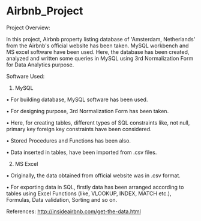 # Airbnb_Project

Project Overview:

In this project, Airbnb property listing database of 'Amsterdam, Netherlands' from the Airbnb's official website has been taken. MySQL workbench and MS excel software have been used. Here, the database has been created, analyzed and written some queries in MySQL using 3rd Normalization Form for Data Analytics purpose.

Software Used:

1) MySQL

•	For building database, MySQL software has been used.

•	For designing purpose, 3rd Normalization Form has been taken. 

•	Here, for creating tables, different types of SQL constraints like, not null, primary key foreign key constraints have been considered. 

•	Stored Procedures and Functions has been also.

•	Data inserted in tables, have been imported from .csv files.

2) MS Excel

•	Originally, the data obtained from official website was in .csv format. 

•	For exporting data in SQL, firstly data has been arranged according to tables using Excel Functions (like, VLOOKUP, INDEX, MATCH etc.), Formulas, Data validation, Sorting and so on.

References:
http://insideairbnb.com/get-the-data.html
 
